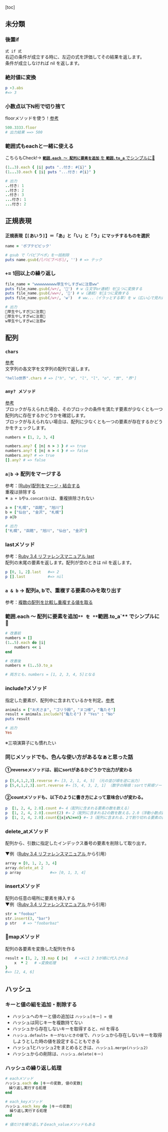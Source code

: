 [toc]

## 未分類


### 後置if
`式 if 式`  
右辺の条件が成立する時に、左辺の式を評価してその結果を返します。  
条件が成立しなければ nil を返します。  

### 絶対値に変換
```rb
p -3.abs
#=> 3
```

### 小数点以下N桁で切り捨て
floorメソッドを使う！[参考](https://qiita.com/tomokichi_ruby/items/e94a7336585f72b8a594#%E5%B0%8F%E6%95%B0%E7%82%B9%E4%BB%A5%E4%B8%8Bn%E6%A1%81%E3%81%A7%E5%88%87%E3%82%8A%E6%8D%A8%E3%81%A6)  
```rb
500.3333.floor
# 出力結果 ==> 500
```

### 範囲式もeachと一緒に使える
こちらもCheck!→ [**`範囲.each ～ 配列に要素を追加`** を **`範囲.to_a`** でシンプルに🌟](./01_ruby_basics.md#範囲each--配列に要素を追加-を-範囲to_a-でシンプルに)
```rb
(1..3).each { |i| puts "..付き: #{i}" }
(1...3).each { |i| puts "...付き: #{i}" }

# 出力
..付き: 1
..付き: 2
..付き: 3
...付き: 1
...付き: 2
```

## 正規表現
### `正規表現【[あいう]】＝「あ」と「い」と「う」にマッチするものを選択`
```rb
name = 'ポプテピピック'

# gsub で「パピプペポ」を一括削除
puts name.gsub(/[パピプペポ]/, '') # => テック
```

### `+`= 1回以上の繰り返し
```rb
file_name = "wwwwwwwwww草生やしすぎwに注意ww"
puts file_name.gsub(/w+/, '🫶')　# w（1文字or連続）を🫶1つに変換する
puts file_name.gsub(/ww+/, '🫶') # w（連続）を🫶1つに変換する
puts file_name.gsub(/w+/, 'w')　 # ww...（イラッとする草）を w（広い心で見れば許せる草）に変換する

# 出力
🫶草生やしすぎ🫶に注意🫶
🫶草生やしすぎwに注意🫶
w草生やしすぎwに注意w
```

## 配列
### `chars` 
[参考](https://docs.ruby-lang.org/ja/latest/method/String/i/chars.html)  
文字列の各文字を文字列の配列で返します。
```rb
"hello世界".chars # => ["h", "e", "l", "l", "o", "世", "界"]
```
### `any? メソッド`
[参考](https://zenn.dev/take_tech/articles/d2a4e7d17b6180)  
ブロックが与えられた場合、そのブロックの条件を満たす要素が少なくとも一つ配列内に存在するかどうかを確認します。  
ブロックが与えられない場合は、配列に少なくとも一つの要素が存在するかどうかをチェックします。  
```rb
numbers = [1, 2, 3, 4]

numbers.any? { |n| n > 3 } # => true
numbers.any? { |n| n > 4 } # => false
numbers.any? # => true
[].any? # => false
```

### `a|b` → 配列をマージする
参考：[[Ruby]配列をマージ・結合する](https://qiita.com/kenbu/items/68e230ae6e1f7b80c778)  
重複は排除する  
※` a + b`や`a.concat(b)`は、重複排除されない
```rb
a = ["札幌", "函館", "旭川"]
b = ["仙台", "金沢", "札幌"]
p a|b

# 出力
["札幌", "函館", "旭川", "仙台", "金沢"]
```

### lastメソッド
参考：[Ruby 3.4 リファレンスマニュアル last](https://docs.ruby-lang.org/ja/latest/method/Array/i/last.html)  
配列の末尾の要素を返します。配列が空のときは nil を返します。
```rb
p [0, 1, 2].last   #=> 2
p [].last          #=> nil
```
### `a & b` → 配列a, bで、重複する要素のみを取り出す
参考：[複数の配列を比較し重複する値を取る](https://qiita.com/tomomomo1217/items/c8a2db5bbcdccdb20690)

### 範囲.each ～ 配列に要素を追加`** を **`範囲.to_a`** でシンプルに🌟
```rb
# 改善前
numbers = []
(1..5).each do |i|
    numbers << i
end

# 改善後
numbers = (1..5).to_a

# 両方とも、numbers = [1, 2, 3, 4, 5]となる
```

### include?メソッド
指定した要素が、配列中に含まれているかを判定。[参考](https://qiita.com/mr0216/items/e3037408d0676e53481c)  
```rb
animals = ["お犬さま", "ゴリラ殿", "ヌコ様", "亀たそ"]
result = animals.include?("亀たそ") ? "Yes" : "No"
puts result

# 出力
Yes
```
※三項演算子にも慣れたい

### 同じメソッドでも、色んな使い方があるなぁと思った話
#### ①reverseメソッドは、前にsortがあるかどうかで出力が変わる
```rb
p [5,4,1,2,3].reverse #→ [3, 2, 1, 4, 5] （元の並び順を逆に出力）
p [5,4,1,2,3].sort.reverse #→ [5, 4, 3, 2, 1] （数字の降順：sortで昇順ソートした後、reverseで要素の順序を逆転するため、結果的に降順ソートになる。）
```
#### ②countメソッドも、以下のように書き方によって意味合いが変わる。
```rb
p  [1, 2, 4, 2.0].count #→ 4（配列に含まれる要素の数を数える）
p  [1, 2, 4, 2.0].count(2) #→ 2（配列に含まれる2の数を数える。2.0（浮動小数点数）は異なる値として扱う）
p  [1, 2, 4, 2.0].count{|x|x%2==0} #→ 3（配列に含まれる、2で割り切れる要素の数を数える）
```
### delete_atメソッド
配列から、引数に指定したインデックス番号の要素を削除して取り出す。  
  
▼例（[Ruby 3.4 リファレンスマニュアル ](https://docs.ruby-lang.org/ja/latest/method/Array/i/delete_at.html)から引用）
```rb
array = [0, 1, 2, 3, 4]
array.delete_at 2
p array             #=> [0, 1, 3, 4]
```
### insertメソッド
配列の任意の場所に要素を挿入する  
▼例（[Ruby 3.4 リファレンスマニュアル ](https://docs.ruby-lang.org/ja/latest/method/String/i/insert.html)から引用）
```rb
str = "foobaz"
str.insert(3, "bar")
p str   # => "foobarbaz"
```

### 📝mapメソッド
配列の各要素を変換した配列を作る

```rb
result = [1, 2, 3].map { |x|   # ←xに1 2 3が順に代入される
    x  * 2   # ←変換処理
}
#=> [2, 4, 6]
```

## ハッシュ
### キーと値の組を追加・削除する
- ハッシュへのキーと値の追加は `ハッシュ[キー] = 値`
- ハッシュは同じキーを複数持てない
- ハッシュから存在しないキーを取得すると、nil を得る
- `ハッシュ.default= キーがないときの値`で、ハッシュから存在しないキーを取得しようとした時の値を設定することもできる
- ハッシュ1とハッシュ2をまとめるときは、`ハッシュ1.merge(ハッシュ2)`
- ハッシュからの削除は、`ハッシュ.delete(キー)`

### ハッシュの繰り返し処理
```rb
# eachメソッド
ハッシュ.each do |キーの変数, 値の変数|
　繰り返し実行する処理
end

# each_keyメソッド
ハッシュ.each_key do |キーの変数|
  繰り返し実行する処理
end

# 値だけを繰り返しするeach_valueメソッドもある
```
